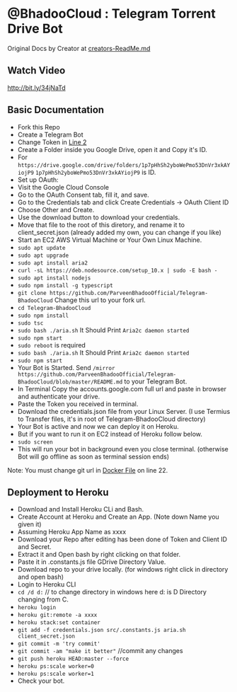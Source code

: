 # @BhadooCloud : Telegram Torrent Drive Bot

Original Docs by Creator at [creators-ReadMe.md](https://github.com/ParveenBhadooOfficial/Telegram-BhadooCloud/blob/master/creators-ReadMe.md)

## Watch Video
http://bit.ly/34jNaTd

## Basic Documentation

* Fork this Repo
* Create a Telegram Bot
* Change Token in [Line 2](https://github.com/ParveenBhadooOfficial/Telegram-BhadooCloud/blob/master/src/.constants.js)
* Create a Folder inside you Google Drive, open it and Copy it's ID.
* For `https://drive.google.com/drive/folders/1p7pHhSh2yboWePmo53DnVr3xkAYiojP9` `1p7pHhSh2yboWePmo53DnVr3xkAYiojP9` is ID.
* Set up OAuth:
* Visit the Google Cloud Console
* Go to the OAuth Consent tab, fill it, and save.
* Go to the Credentials tab and click Create Credentials -> OAuth Client ID
* Choose Other and Create.
* Use the download button to download your credentials.
* Move that file to the root of this diretory, and rename it to client_secret.json (already added my own, you can change if you like)
* Start an EC2 AWS Virtual Machine or Your Own Linux Machine.
* `sudo apt update`
* `sudo apt upgrade`
* `sudo apt install aria2`
* `curl -sL https://deb.nodesource.com/setup_10.x | sudo -E bash -`
* `sudo apt install nodejs`
* `sudo npm install -g typescript`
* `git clone https://github.com/ParveenBhadooOfficial/Telegram-BhadooCloud` Change this url to your fork url.
* `cd Telegram-BhadooCloud`
* `sudo npm install`
* `sudo tsc`
* `sudo bash ./aria.sh` It Should Print `Aria2c daemon started`
* `sudo npm start`
* `sudo reboot` is required
* `sudo bash ./aria.sh` It Should Print `Aria2c daemon started`
* `sudo npm start`
* Your Bot is Started. Send `/mirror https://github.com/ParveenBhadooOfficial/Telegram-BhadooCloud/blob/master/README.md` to your Telegram Bot.
* In Terminal Copy the accounts.google.com full url and paste in browser and authenticate your drive.
* Paste the Token you received in terminal.
* Download the credentials.json file from your Linux Server. (I use Termius to Transfer files, it's in root of Telegram-BhadooCloud directory)
* Your Bot is active and now we can deploy it on Heroku.
* But if you want to run it on EC2 instead of Heroku follow below.
* `sudo screen`
* This will run your bot in background even you close terminal. (otherwise Bot will go offline as soon as terminal session ends)

Note: You must change git url in [Docker File](https://github.com/ParveenBhadooOfficial/Telegram-BhadooCloud/blob/master/Dockerfile) on line 22.

## Deployment to Heroku

* Download and Install Heroku CLi and Bash.
* Create Account at Heroku and Create an App. (Note down Name you given it)
* Assuming Heroku App Name as xxxx
* Download your Repo after editing has been done of Token and Client ID and Secret.
* Extract it and Open bash by right clicking on that folder.
* Paste it in .constants.js file GDrive Directory Value.
* Download repo to your drive locally. (for windows right click in directory and open bash)
* Login to Heroku CLI
* `cd /d d:` // to change directory in windows here d: is D Directory changing from C.
* `heroku login`
* `heroku git:remote -a xxxx`
* `heroku stack:set container`
* `git add -f credentials.json src/.constants.js aria.sh client_secret.json`
* `git commit -m 'try commit'`
* `git commit -am "make it better"` //commit any changes
* `git push heroku HEAD:master --force`
* `heroku ps:scale worker=0`
* `heroku ps:scale worker=1`
* Check your bot.
